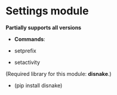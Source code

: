 # Settings module
**Partially supports all versions**  

 - **Commands**:

 - setprefix
 - setactivity

(Required library for this module: **disnake**.)
- (pip install disnake)